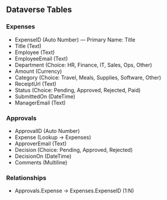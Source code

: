 ## Dataverse Tables

### Expenses
- ExpenseID (Auto Number) — Primary Name: Title
- Title (Text)
- Employee (Text)
- EmployeeEmail (Text)
- Department (Choice: HR, Finance, IT, Sales, Ops, Other)
- Amount (Currency)
- Category (Choice: Travel, Meals, Supplies, Software, Other)
- ReceiptUrl (Text)
- Status (Choice: Pending, Approved, Rejected, Paid)
- SubmittedOn (DateTime)
- ManagerEmail (Text)

### Approvals
- ApprovalID (Auto Number)
- Expense (Lookup → Expenses)
- ApproverEmail (Text)
- Decision (Choice: Pending, Approved, Rejected)
- DecisionOn (DateTime)
- Comments (Multiline)

### Relationships
- Approvals.Expense → Expenses.ExpenseID (1:N)
